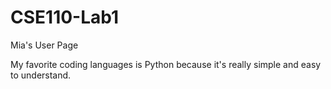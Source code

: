 # CSE110-Lab1

Mia's User Page

My favorite coding languages is Python because it's really simple and easy to understand.
